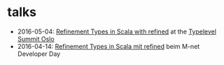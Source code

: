 # talks

* 2016-05-04: [Refinement Types in Scala with refined](http://fthomas.github.io/talks/2016-05-04-refined/) at the [Typelevel Summit Oslo](http://typelevel.org/event/2016-05-summit-oslo/)
* 2016-04-14: [Refinement Types in Scala mit refined](http://fthomas.github.io/talks/2016-04-14-refined/) beim M-net Developer Day
